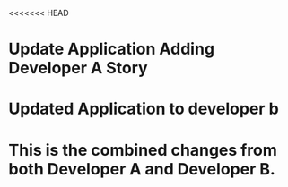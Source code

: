 <<<<<<< HEAD
# Update Application Adding Developer A Story
# Updated Application to developer b
# This is the combined changes from both Developer A and Developer B.
